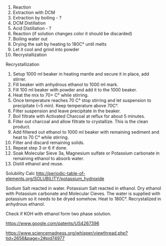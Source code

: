 1.	Reaction
2.	Extraction with DCM
3.	Extraction by boiling - ?
4.	DCM Distillation
5.	Acid Distillation - ?
6.	Reaction (if solution changes color it should be discarded)
7.	Boiling water out
8.	Drying the salt by heating to 180C° until melts
9.	Let it cool and grind into powder
10.	Recrystallization


Recrystallization
1.	Setup 1000 ml beaker in heating mantle and secure it in place, add stirrer.
2.	Fill beaker with anhydrous ethanol to 1000 ml mark.
3.	Fill 100 ml beaker with powder and add it to the 1000 beaker.
4.	Heat the mix to 70+ C° while stirring.
5.	Once temperature reaches 70 C° stop stirring and let suspension to precipitate (~5 min). Keep temperature above 70C°.
6.	Filter suspension and leave precipitate in the beaker.
7.	Boil filtrate with Activated Charcoal at reflux for about 5 minutes.
8.	Filter out charcoal and allow filtrate to crystallize. This is the clean product.
9.	Add filtered out ethanol to 1000 ml beaker with remaining sediment and heat to 70 C° while stirring.
10.	Filter and discard remaining solids.
11.	Repeat step 3 or 6 if done.
12.	Soak Molecular Sieve 3a, Magnesium sulfate or Potassium carbonate in remaining ethanol to absorb water.
13.	Distill ethanol and reuse.


Solubility Calc
http://periodic-table-of-elements.org/SOLUBILITY/potassium_hydroxide

Sodium Salt reacted in water.
Potassium Salt reacted in ethanol. Dry ethanol with Potassium carbonate and Molecular Cieves. The water is supplied with potassium so it needs to be dryed somehow.
Heat to 180C°.
Recrystalized in anhydrous ethanol.

Check if KOH with ethanol form two phase solution.

https://www.google.com/patents/US4267396

https://www.sciencemadness.org/whisper/viewthread.php?tid=2656&page=2#pid74977



